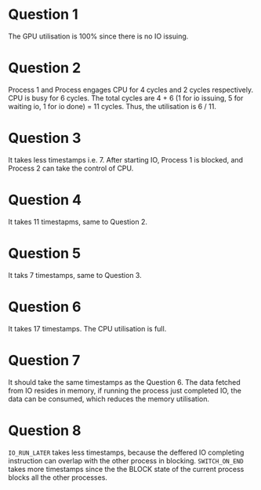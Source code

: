 # Question 1
The GPU utilisation is 100% since there is no IO issuing.

# Question 2
Process 1 and Process engages CPU for 4 cycles and 2 cycles respectively. CPU is busy for 6 cycles. The total cycles are 4 + 6 (1 for io issuing, 5 for waiting io, 1 for io done) = 11 cycles. Thus, the utilisation is 6 / 11.

# Question 3
It takes less timestamps i.e. 7. After starting IO, Process 1 is blocked, and Process 2 can take the control of CPU.

# Question 4
It takes 11 timestapms, same to Question 2.

# Question 5
It taks 7 timestamps, same to Question 3.

# Question 6
It takes 17 timestamps. The CPU utilisation is full.

# Question 7
It should take the same timestamps as the Question 6. The data fetched from IO resides in memory, if running the process just completed IO, the data can be consumed, which reduces the memory utilisation.

# Question 8
`IO_RUN_LATER` takes less timestamps, because the deffered IO completing instruction can overlap with the other process in blocking. `SWITCH_ON_END` takes more timestamps since the the BLOCK state of the current process blocks all the other processes.
